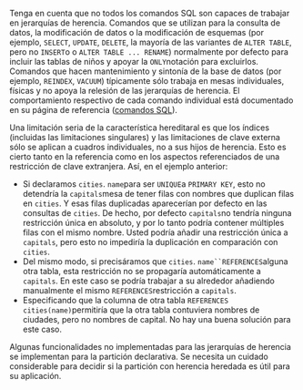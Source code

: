 Tenga en cuenta que no todos los comandos SQL son capaces de trabajar en jerarquías de herencia. Comandos que se utilizan para la consulta de datos, la modificación de datos o la modificación de esquemas (por  ejemplo, `SELECT`, `UPDATE`, `DELETE`, la mayoría de las variantes de `ALTER TABLE`, pero no  `INSERT`o o `ALTER TABLE ... RENAME`) normalmente por defecto para incluir las tablas de niños y apoyar la  `ONLY`notación para excluirlos. Comandos que hacen mantenimiento y sintonía de la base de datos (por ejemplo, `REINDEX`, `VACUUM`) típicamente sólo trabaja en mesas individuales, físicas y no apoya la  relesión de las jerarquías de herencia. El comportamiento respectivo de  cada comando individual está documentado en su página de referencia ([comandos SQL](https://www.postgresql.org/docs/current/sql-commands.html)).

Una limitación seria de la característica hereditaral es que los  índices (incluidas las limitaciones singulares) y las limitaciones de  clave externa sólo se aplican a cuadros individuales, no a sus hijos de  herencia. Esto es cierto tanto en la referencia como en los aspectos  referenciados de una restricción de clave extranjera. Así, en el ejemplo anterior:

- Si declaramos `cities`. `name`para ser  `UNIQUE`a `PRIMARY KEY`, esto no detendría la  `capitals`mesa de tener filas con nombres que duplican filas en `cities`. Y esas filas duplicadas aparecerían por defecto en las consultas de `cities`. De hecho, por defecto  `capitals`no tendría ninguna restricción única en absoluto, y por lo tanto podría  contener múltiples filas con el mismo nombre. Usted podría añadir una  restricción única a `capitals`, pero esto no impediría la duplicación en comparación con `cities`.
- Del mismo modo, si precisáramos que `cities`.  `name``REFERENCES`alguna otra tabla, esta restricción no se propagaría automáticamente a `capitals`. En este caso se podría trabajar a su alrededor añadiendo manualmente el mismo  `REFERENCES`restricción a `capitals`.
- Especificando que la columna de otra tabla  `REFERENCES cities(name)`permitiría que la otra tabla contuviera nombres de ciudades, pero no nombres de  capital. No hay una buena solución para este caso.

Algunas funcionalidades no implementadas para las jerarquías de  herencia se implementan para la partición declarativa. Se necesita un  cuidado considerable para decidir si la partición con herencia heredada  es útil para su aplicación.